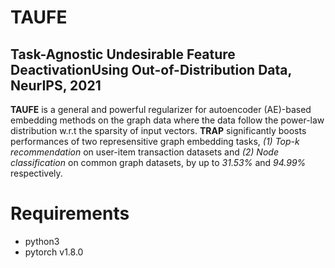 # TAUFE

## Task-Agnostic Undesirable Feature DeactivationUsing Out-of-Distribution Data, NeurIPS, 2021

**TAUFE** is a general and powerful regularizer for autoencoder (AE)-based embedding methods on the graph data where the data follow the power-law distribution w.r.t the sparsity of input vectors. **TRAP** significantly boosts performances of two represensitive graph embedding tasks, *(1) Top-k recommendation* on user-item transaction datasets and *(2) Node classification* on common graph datasets, by up to *31.53%* and *94.99%* respectively. 

# Requirements

- python3
- pytorch v1.8.0

